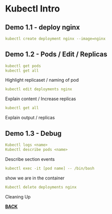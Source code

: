# Kubectl Intro

## Demo 1.1 - deploy nginx 

``` YAML
kubectl create deployment nginx --image=nginx
``` 

## Demo 1.2 - Pods / Edit / Replicas

``` YAML
kubectl get pods
kubectl get all
```

Highlight replicaset / naming of pod

``` YAML
kubectl edit deployments nginx
```

Explain content / Increase replicas

``` YAML
kubectl get all
```

Explain output / replicas

## Demo 1.3 - Debug

``` YAML
Kubectl logs <name>
Kubectl describe pods <name>
``` 

Describe section events

``` YAML
kubectl exec -it [pod name] -- /bin/bash
``` 

show we are in the container

``` YAML
Kubectl delete deployments nginx
```

Cleaning Up

**[BACK](../README.md)**
